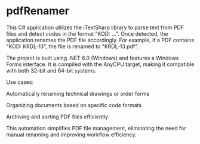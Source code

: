 # pdfRenamer

This C# application utilizes the iTextSharp library to parse text from PDF files and detect codes in the format "KOD: ...". Once detected, the application renames the PDF file accordingly. For example, if a PDF contains "KOD: KRDL-13", the file is renamed to "KRDL-13.pdf".

The project is built using .NET 6.0 (Windows) and features a Windows Forms interface. It is compiled with the AnyCPU target, making it compatible with both 32-bit and 64-bit systems.

Use cases:

Automatically renaming technical drawings or order forms

Organizing documents based on specific code formats

Archiving and sorting PDF files efficiently

This automation simplifies PDF file management, eliminating the need for manual renaming and improving workflow efficiency.
